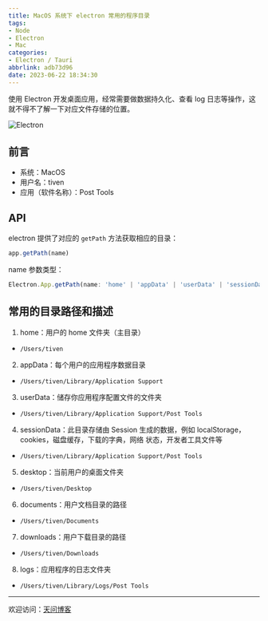 ```yaml
---
title: MacOS 系统下 electron 常用的程序目录
tags:
- Node
- Electron
- Mac
categories:
- Electron / Tauri
abbrlink: adb73d96
date: 2023-06-22 18:34:30
---
```


使用 Electron 开发桌面应用，经常需要做数据持久化、查看 log 日志等操作，这就不得不了解一下对应文件存储的位置。

![Electron](https://tiven.cn/static/img/img-electron-02-pznVUBgmCrxh1oUUwK1e3.jpg)

[//]: # (<!-- more -->)

## 前言

* 系统：MacOS
* 用户名：tiven
* 应用（软件名称）：Post Tools 

## API

electron 提供了对应的 `getPath` 方法获取相应的目录：

```js
app.getPath(name)
```

name 参数类型：

```ts
Electron.App.getPath(name: 'home' | 'appData' | 'userData' | 'sessionData' | 'temp' | 'exe' | 'module' | 'desktop' | 'documents' | 'downloads' | 'music' | 'pictures' | 'videos' | 'recent' | 'logs' | 'crashDumps'): string;
```

## 常用的目录路径和描述

1. home：用户的 home 文件夹（主目录）
  * `/Users/tiven`
2. appData：每个用户的应用程序数据目录
  * `/Users/tiven/Library/Application Support`
3. userData：储存你应用程序配置文件的文件夹
  * `/Users/tiven/Library/Application Support/Post Tools`
4. sessionData：此目录存储由 Session 生成的数据，例如 localStorage，cookies，磁盘缓存，下载的字典，网络 状态，开发者工具文件等
  * `/Users/tiven/Library/Application Support/Post Tools`
5. desktop：当前用户的桌面文件夹
  * `/Users/tiven/Desktop`
6. documents：用户文档目录的路径
  * `/Users/tiven/Documents`
7. downloads：用户下载目录的路径
  * `/Users/tiven/Downloads`
8. logs：应用程序的日志文件夹
  * `/Users/tiven/Library/Logs/Post Tools`


---

欢迎访问：[天问博客](https://tiven.cn/p/adb73d96/ "天问博客-专注于大前端技术")

